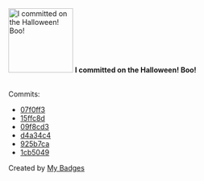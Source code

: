 <img src="https://my-badges.github.io/my-badges/spooky-commit.png" alt="I committed on the Halloween! Boo!" title="I committed on the Halloween! Boo!" width="128">
<strong>I committed on the Halloween! Boo!</strong>
<br><br>

Commits:

- <a href="https://github.com/ksysoev/deriv-api-bff/commit/07f0ff3d2bdae65968c54b1975cc84ca7e5528e5">07f0ff3</a>
- <a href="https://github.com/ksysoev/deriv-api-bff/commit/15ffc8d3f50bb3f0fba3ee0a679d086db4cfb670">15ffc8d</a>
- <a href="https://github.com/ksysoev/deriv-api-bff/commit/09f8cd338c992b0ba5f32d8e0c2dfd6cc3115eb7">09f8cd3</a>
- <a href="https://github.com/ksysoev/deriv-api-bff/commit/d4a34c4e42e29afcb51a8265ae44d74e6a41c87d">d4a34c4</a>
- <a href="https://github.com/ksysoev/deriv-api-bff/commit/925b7ca96b5194909d602d78316957d1054c3546">925b7ca</a>
- <a href="https://github.com/ksysoev/deriv-api-bff/commit/1cb504967c08de28ecd8705c0f577515b2ccf006">1cb5049</a>


Created by <a href="https://github.com/my-badges/my-badges">My Badges</a>